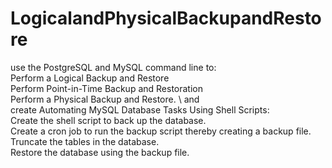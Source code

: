 # LogicalandPhysicalBackupandRestore

use the PostgreSQL and MySQL command line to:\
Perform a Logical Backup and Restore \
Perform Point-in-Time Backup and Restoration \
Perform a Physical Backup and Restore. \ 
and\
create Automating MySQL Database Tasks Using Shell Scripts:\
Create the shell script to back up the database.\
Create a cron job to run the backup script thereby creating a backup file.\
Truncate the tables in the database.\
Restore the database using the backup file.
